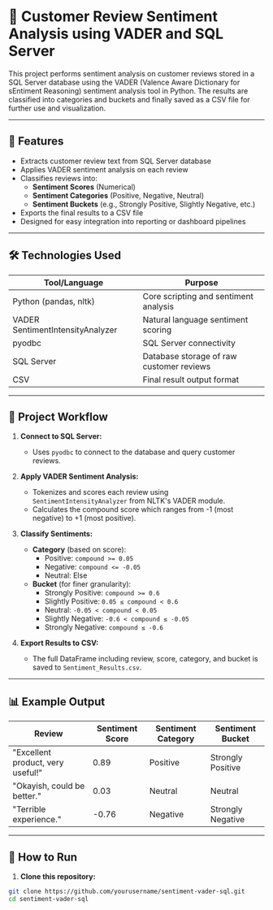 # 🧠 Customer Review Sentiment Analysis using VADER and SQL Server

This project performs sentiment analysis on customer reviews stored in a SQL Server database using the VADER (Valence Aware Dictionary for sEntiment Reasoning) sentiment analysis tool in Python. The results are classified into categories and buckets and finally saved as a CSV file for further use and visualization.

---

## 📌 Features

- Extracts customer review text from SQL Server database
- Applies VADER sentiment analysis on each review
- Classifies reviews into:
  - **Sentiment Scores** (Numerical)
  - **Sentiment Categories** (Positive, Negative, Neutral)
  - **Sentiment Buckets** (e.g., Strongly Positive, Slightly Negative, etc.)
- Exports the final results to a CSV file
- Designed for easy integration into reporting or dashboard pipelines

---

## 🛠 Technologies Used

| Tool/Language | Purpose |
|---------------|---------|
| Python (pandas, nltk) | Core scripting and sentiment analysis |
| VADER SentimentIntensityAnalyzer | Natural language sentiment scoring |
| pyodbc | SQL Server connectivity |
| SQL Server | Database storage of raw customer reviews |
| CSV | Final result output format |

---

## 📂 Project Workflow

1. **Connect to SQL Server:**
   - Uses `pyodbc` to connect to the database and query customer reviews.
   
2. **Apply VADER Sentiment Analysis:**
   - Tokenizes and scores each review using `SentimentIntensityAnalyzer` from NLTK's VADER module.
   - Calculates the compound score which ranges from -1 (most negative) to +1 (most positive).

3. **Classify Sentiments:**
   - **Category** (based on score):
     - Positive: `compound >= 0.05`
     - Negative: `compound <= -0.05`
     - Neutral: Else
   - **Bucket** (for finer granularity):
     - Strongly Positive: `compound >= 0.6`
     - Slightly Positive: `0.05 ≤ compound < 0.6`
     - Neutral: `-0.05 < compound < 0.05`
     - Slightly Negative: `-0.6 < compound ≤ -0.05`
     - Strongly Negative: `compound ≤ -0.6`

4. **Export Results to CSV:**
   - The full DataFrame including review, score, category, and bucket is saved to `Sentiment_Results.csv`.

---

## 📊 Example Output

| Review | Sentiment Score | Sentiment Category | Sentiment Bucket |
|--------|------------------|---------------------|------------------|
| "Excellent product, very useful!" | 0.89 | Positive | Strongly Positive |
| "Okayish, could be better." | 0.03 | Neutral | Neutral |
| "Terrible experience." | -0.76 | Negative | Strongly Negative |

---

## 🚀 How to Run

1. **Clone this repository:**

```bash
git clone https://github.com/yourusername/sentiment-vader-sql.git
cd sentiment-vader-sql



